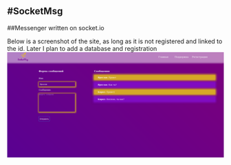 #SocketMsg
---
##Messenger written on socket.io

Below is a screenshot of the site, as long as it is not registered and linked to the id.
Later I plan to add a database and registration
![](https://github.com/littleproger/Socket.IO-JS/blob/main/img/socket.png "screnshoot")